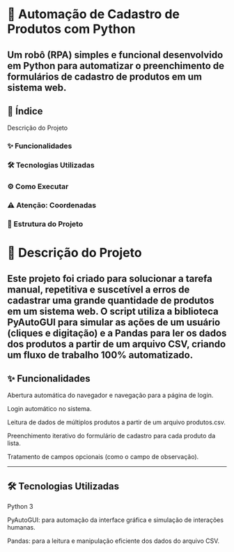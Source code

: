 # 🤖 Automação de Cadastro de Produtos com Python
Um robô (RPA) simples e funcional desenvolvido em Python para automatizar o preenchimento de formulários de cadastro de produtos em um sistema web.
---
## 📜 Índice
Descrição do Projeto

### ✨ Funcionalidades

### 🛠️ Tecnologias Utilizadas

### ⚙️ Como Executar

### ⚠️ Atenção: Coordenadas

### 📂 Estrutura do Projeto


# 📝 Descrição do Projeto
Este projeto foi criado para solucionar a tarefa manual, repetitiva e suscetível a erros de cadastrar uma grande quantidade de produtos em um sistema web. O script utiliza a biblioteca PyAutoGUI para simular as ações de um usuário (cliques e digitação) e a Pandas para ler os dados dos produtos a partir de um arquivo CSV, criando um fluxo de trabalho 100% automatizado.
---
## ✨ Funcionalidades
Abertura automática do navegador e navegação para a página de login.

Login automático no sistema.

Leitura de dados de múltiplos produtos a partir de um arquivo produtos.csv.

Preenchimento iterativo do formulário de cadastro para cada produto da lista.

Tratamento de campos opcionais (como o campo de observação).


---
## 🛠️ Tecnologias Utilizadas
Python 3

PyAutoGUI: para automação da interface gráfica e simulação de interações humanas.

Pandas: para a leitura e manipulação eficiente dos dados do arquivo CSV.
